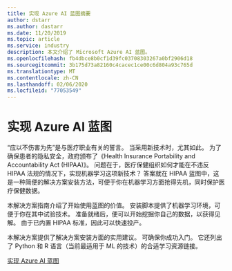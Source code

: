 ```yaml
---
title: 实现 Azure AI 蓝图摘要
author: dstarr
ms.author: dastarr
ms.date: 11/20/2019
ms.topic: article
ms.service: industry
description: 本文介绍了 Microsoft Azure AI 蓝图。
ms.openlocfilehash: fb4dbce8b0cf1d39fc03708303267a0bf2906d18
ms.sourcegitcommit: 3b175d73a82160c4cacec1ce00c6d804a93c765d
ms.translationtype: MT
ms.contentlocale: zh-CN
ms.lasthandoff: 02/06/2020
ms.locfileid: "77053549"
---
```

# <a name="implementing-the-azure-blueprint-for-ai"></a>实现 Azure AI 蓝图

“应以不伤害为先”是与医疗职业有关的誓言。 当采用新技术时，尤其如此。 为了确保患者的隐私安全，政府颁布了《Health Insurance Portability and Accountability Act (HIPAA)》。 问题在于，医疗保健组织如何才能在不违反 HIPAA 法规的情况下，实现机器学习这项新技术？ 答案就在 HIPAA 蓝图中，这是一种简便的解决方案安装方法，可便于你在机器学习方面抢得先机，同时保护医疗保健数据。

本解决方案指南介绍了开始使用蓝图的价值。 安装脚本提供了机器学习环境，可便于你在其中试验技术。 准备就绪后，便可以开始挖掘你自己的数据，以获得见解。 由于已内置 HIPAA 标准，因此可以快速投产。

本解决方案提供了解决方案安装方面的实用建议。 可确保你成功入门。 它还列出了 Python 和 R 语言（当前最适用于 ML 的技术）的合适学习资源链接。

[实现 Azure AI 蓝图](/azure/industry/health/sg-healthcare-ai-blueprint?WT.mc_id=health-docs-dastarr)
